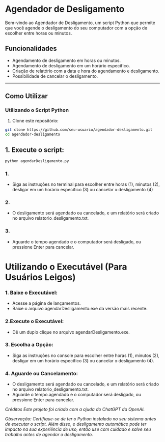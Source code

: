 # Agendador de Desligamento

Bem-vindo ao Agendador de Desligamento, um script Python que permite que você agende o desligamento do seu computador com a opção de escolher entre horas ou minutos.

## Funcionalidades

- Agendamento de desligamento em horas ou minutos.
- Agendamento de desligamento em um horário específico.
- Criação de relatório com a data e hora do agendamento e desligamento.
- Possibilidade de cancelar o desligamento.

---

## Como Utilizar

### Utilizando o Script Python

1. Clone este repositório:

```bash
git clone https://github.com/seu-usuario/agendador-desligamento.git
cd agendador-desligamento
```

## 1. Execute o script:
```bash
python agendarDesligamento.py
```
### 1.
- Siga as instruções no terminal para escolher entre horas (1), minutos (2), desligar em um horário específico (3) ou cancelar o desligamento (4)

### 2.
- O desligamento será agendado ou cancelado, e um relatório será criado no arquivo relatorio_desligamento.txt.

### 3.
- Aguarde o tempo agendado e o computador será desligado, ou pressione Enter para cancelar.
##

# Utilizando o Executável (Para Usuários Leigos)
### 1. Baixe o Executável:

- Acesse a página de lançamentos.
- Baixe o arquivo agendarDesligamento.exe da versão mais recente.

### 2.Execute o Executável:

- Dê um duplo clique no arquivo agendarDesligamento.exe.

### 3. Escolha a Opção:

- Siga as instruções no console para escolher entre horas (1), minutos (2), desligar em um horário específico (3) ou cancelar o desligamento (4).

### 4. Aguarde ou Cancelamento:

- O desligamento será agendado ou cancelado, e um relatório será criado no arquivo relatorio_desligamento.txt.
- Aguarde o tempo agendado e o computador será desligado, ou pressione Enter para cancelar.

*Créditos
Este projeto foi criado com a ajuda do ChatGPT da OpenAI.*

_Observação: Certifique-se de ter o Python instalado no seu sistema antes de executar o script. Além disso, o desligamento automático pode ter impacto na sua experiência de uso, então use com cuidado e salve seu trabalho antes de agendar o desligamento._

